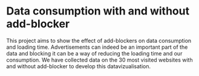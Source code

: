 # Data consumption with and without add-blocker

This project aims to show the effect of add-blockers on data consumption and loading time.
Advertisements can indeed be an important part of the data and blocking it can be a way of reducing the loading time and our consumption.
We have collected data on the 30 most visited websites with and without add-blocker to develop this datavizualisation.
